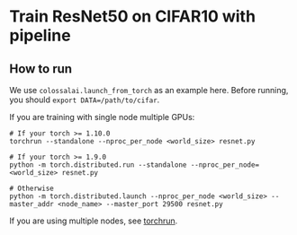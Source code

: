 # Train ResNet50 on CIFAR10 with pipeline

## How to run

We use `colossalai.launch_from_torch` as an example here. Before running, you should `export DATA=/path/to/cifar`. 

If you are training with single node multiple GPUs:
```shell
# If your torch >= 1.10.0
torchrun --standalone --nproc_per_node <world_size> resnet.py

# If your torch >= 1.9.0
python -m torch.distributed.run --standalone --nproc_per_node=<world_size> resnet.py

# Otherwise
python -m torch.distributed.launch --nproc_per_node <world_size> --master_addr <node_name> --master_port 29500 resnet.py
```

If you are using multiple nodes, see [torchrun](https://pytorch.org/docs/stable/elastic/run.html#launcher-api).
